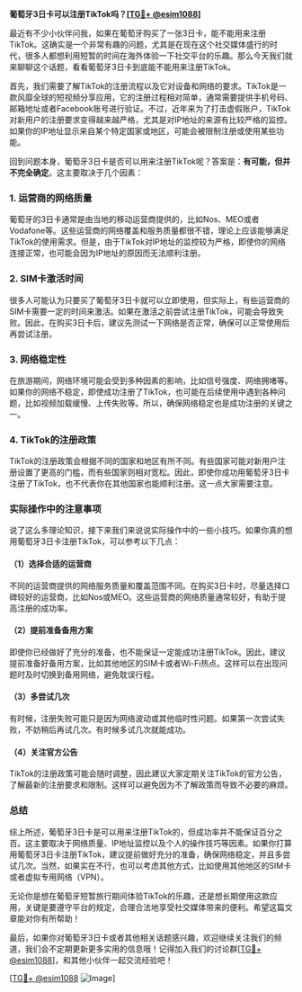 **葡萄牙3日卡可以注册TikTok吗？[[TG💪+ @esim1088](https://t.me/s/esim1088)]**

最近有不少小伙伴问我，如果在葡萄牙购买了一张3日卡，能不能用来注册TikTok。这确实是一个非常有趣的问题，尤其是在现在这个社交媒体盛行的时代，很多人都想利用短暂的时间在海外体验一下社交平台的乐趣。那么今天我们就来聊聊这个话题，看看葡萄牙3日卡到底能不能用来注册TikTok。

首先，我们需要了解TikTok的注册流程以及它对设备和网络的要求。TikTok是一款风靡全球的短视频分享应用，它的注册过程相对简单，通常需要提供手机号码、邮箱地址或者Facebook账号进行验证。不过，近年来为了打击虚假账户，TikTok对新用户的注册要求变得越来越严格，尤其是对IP地址的来源有比较严格的监控。如果你的IP地址显示来自某个特定国家或地区，可能会被限制注册或使用某些功能。

回到问题本身，葡萄牙3日卡是否可以用来注册TikTok呢？答案是：**有可能，但并不完全确定**。这主要取决于几个因素：

### 1. **运营商的网络质量**
葡萄牙的3日卡通常是由当地的移动运营商提供的，比如Nos、MEO或者Vodafone等。这些运营商的网络覆盖和服务质量都很不错，理论上应该能够满足TikTok的使用需求。但是，由于TikTok对IP地址的监控较为严格，即使你的网络连接正常，也可能会因为IP地址的原因而无法顺利注册。

### 2. **SIM卡激活时间**
很多人可能认为只要买了葡萄牙3日卡就可以立即使用，但实际上，有些运营商的SIM卡需要一定的时间来激活。如果在激活之前尝试注册TikTok，可能会导致失败。因此，在购买3日卡后，建议先测试一下网络是否正常，确保可以正常使用后再尝试注册。

### 3. **网络稳定性**
在旅游期间，网络环境可能会受到多种因素的影响，比如信号强度、网络拥堵等。如果你的网络不稳定，即使成功注册了TikTok，也可能在后续使用中遇到各种问题，比如视频加载缓慢、上传失败等。所以，确保网络稳定也是成功注册的关键之一。

### 4. **TikTok的注册政策**
TikTok的注册政策会根据不同的国家和地区有所不同。有些国家可能对新用户注册设置了更高的门槛，而有些国家则相对宽松。因此，即使你成功用葡萄牙3日卡注册了TikTok，也不代表你在其他国家也能顺利注册。这一点大家需要注意。

### 实际操作中的注意事项

说了这么多理论知识，接下来我们来说说实际操作中的一些小技巧。如果你真的想用葡萄牙3日卡注册TikTok，可以参考以下几点：

#### （1）选择合适的运营商
不同的运营商提供的网络服务质量和覆盖范围不同。在购买3日卡时，尽量选择口碑较好的运营商，比如Nos或MEO。这些运营商的网络质量通常较好，有助于提高注册的成功率。

#### （2）提前准备备用方案
即使你已经做好了充分的准备，也不能保证一定能成功注册TikTok。因此，建议提前准备好备用方案，比如其他地区的SIM卡或者Wi-Fi热点。这样可以在出现问题时及时切换到备用网络，避免耽误行程。

#### （3）多尝试几次
有时候，注册失败可能只是因为网络波动或其他临时性问题。如果第一次尝试失败，不妨稍后再试几次。有时候多试几次就能成功。

#### （4）关注官方公告
TikTok的注册政策可能会随时调整，因此建议大家定期关注TikTok的官方公告，了解最新的注册要求和限制。这样可以避免因为不了解政策而导致不必要的麻烦。

### 总结

综上所述，葡萄牙3日卡是可以用来注册TikTok的，但成功率并不能保证百分之百。这主要取决于网络质量、IP地址监控以及个人的操作技巧等因素。如果你打算用葡萄牙3日卡注册TikTok，建议提前做好充分的准备，确保网络稳定，并且多尝试几次。当然，如果实在不行，也可以考虑其他方式，比如使用其他地区的SIM卡或者虚拟专用网络（VPN）。

无论你是想在葡萄牙短暂旅行期间体验TikTok的乐趣，还是想长期使用这款应用，关键是要遵守平台的规定，合理合法地享受社交媒体带来的便利。希望这篇文章能对你有所帮助！

最后，如果你对葡萄牙3日卡或者其他相关话题感兴趣，欢迎继续关注我们的频道，我们会不定期更新更多实用的信息哦！记得加入我们的讨论群[[TG💪+ @esim1088](https://t.me/s/esim1088)]，和其他小伙伴一起交流经验吧！

[[TG💪+ @esim1088](https://t.me/s/esim1088) ![Image](https://i.postimg.cc/4NQfJmqS/Snipaste-2025-05-13-00-14-12.png)]